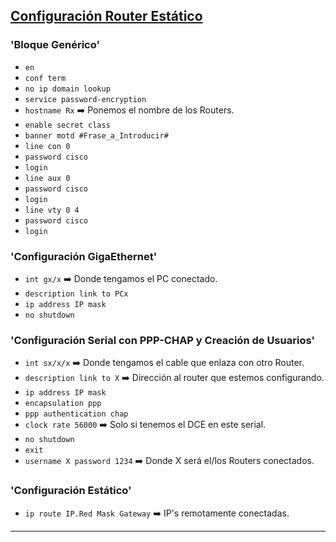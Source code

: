 ## [Configuración Router Estático](README.md)

### 'Bloque Genérico'

- `en`
- `conf term`
- `no ip domain lookup`
- `service password-encryption`
- `hostname Rx` ➡️ Ponemos el nombre de los Routers.
- `enable secret class`
- `banner motd #Frase_a_Introducir#`
- `line con 0`
- `password cisco`
- `login`
- `line aux 0`
- `password cisco`
- `login`
- `line vty 0 4`
- `password cisco`
- `login`

### 'Configuración GigaEthernet'

- `int gx/x` ➡️ Donde tengamos el PC conectado.
- `description link to PCx`
- `ip address IP mask`
- `no shutdown`

### 'Configuración Serial con PPP-CHAP y Creación de Usuarios'

- `int sx/x/x` ➡️ Donde tengamos el cable que enlaza con otro Router.
- `description link to X` ➡️ Dirección al router que estemos configurando.
- `ip address IP mask`
- `encapsulation ppp`
- `ppp authentication chap`
- `clock rate 56000` ➡️ Solo si tenemos el DCE en este serial.
- `no shutdown`
- `exit`
- `username X password 1234` ➡️ Donde X será el/los Routers conectados.

### 'Configuración Estático'

- `ip route IP.Red Mask Gateway` ➡️ IP's remotamente conectadas.

---
